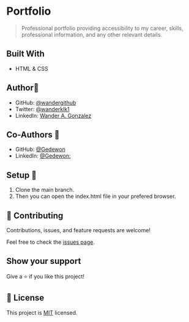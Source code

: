# Portfolio

> Professional portfolio providing accessibility to my career, skills, professional information, and any other relevant details.  

## Built With

- HTML & CSS

## Author👤

- GitHub: [@wandergithub](https://github.com/wandergithub)
- Twitter: [@wanderklk1](https://twitter.com/wanderklk1)
- LinkedIn: [Wander A. Gonzalez](https://www.linkedin.com/in/wander-a-gonzalez-53127b205/)

## Co-Authors 👤

-  GitHub: [@Gedewon](https://github.com/Gedewon)
- LinkedIn: [@Gedewon:](https://linkedin.com/in/gedewon)

## Setup 🧰

1. Clone the main branch.
2. Then you can open the index.html file in your prefered browser.

## 🤝 Contributing

Contributions, issues, and feature requests are welcome!

Feel free to check the [issues page](../../issues/).

## Show your support

Give a ⭐️ if you like this project!

## 📝 License

This project is [MIT](./MIT.md) licensed.
